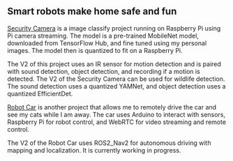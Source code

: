 ## Smart robots make home safe and fun

[Security Camera](./security_camera/README.md) is a image classify project running on Raspberry Pi using Pi camera streaming. The model is a pre-trained MobileNet model, downloaded from TensorFlow Hub, and fine tuned using my personal images. The model then is quantized to fit on a Raspberry Pi. 

The V2 of this project uses an IR sensor for motion detection and is paired with sound detection, object detection, and recording if a motion is detected. The V2 of the Security Camera can be used for wildlife detection. The sound detection uses a quantized YAMNet, and object detection uses a quantized EfficientDet.

[Robot Car](./robot_car/README.md) is another project that allows me to remotely drive the car and see my cats while I am away. The car uses Arduino to interact with sensors, Raspberry Pi for robot control, and WebRTC for video streaming and remote control.

The V2 of the Robot Car uses ROS2_Nav2 for autonomous driving with mapping and localization. It is currently working in progress. 
